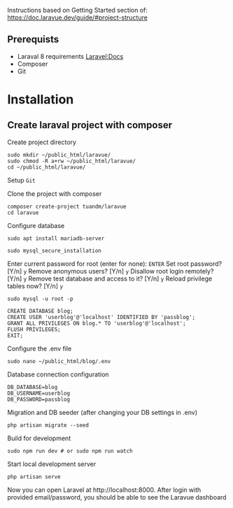 Instructions based on Getting Started section of: https://doc.laravue.dev/guide/#project-structure


## Prerequists

- Laraval 8 requirements [Laravel:Docs](https://laravel.com/docs/8.x/installation)
- Composer
- Git

# Installation

## Create laraval project with composer

Create project directory
```
sudo mkdir ~/public_html/laravue/
sudo chmod -R a+rw ~/public_html/laravue/
cd ~/public_html/laravue/
```

Setup `Git`

Clone the project with composer
```
composer create-project tuandm/laravue
cd laravue
```

Configure database
```
sudo apt install mariadb-server

sudo mysql_secure_installation
```

Enter current password for root (enter for none): `ENTER`
Set root password? [Y/n] `y`
Remove anonymous users? [Y/n] `y`
Disallow root login remotely? [Y/n] `y`
Remove test database and access to it? [Y/n] `y`
Reload privilege tables now? [Y/n] `y`

```sudo mysql -u root -p```

```
CREATE DATABASE blog;
CREATE USER 'userblog'@'localhost' IDENTIFIED BY 'passblog';
GRANT ALL PRIVILEGES ON blog.* TO 'userblog'@'localhost';
FLUSH PRIVILEGES;
EXIT;
```

Configure the .env file
```
sudo nano ~/public_html/blog/.env
```

Database connection configuration
```
DB_DATABASE=blog
DB_USERNAME=userblog
DB_PASSWORD=passblog
```

Migration and DB seeder (after changing your DB settings in .env)
```
php artisan migrate --seed
```

Build for development
```
sudo npm run dev # or sudo npm run watch
```

Start local development server
```
php artisan serve
```

Now you can open Laravel at http://localhost:8000. After login with provided email/password, you should be able to see the Laravue dashboard